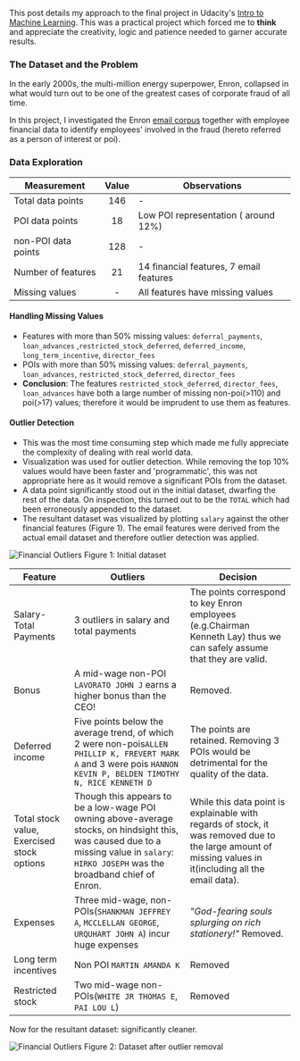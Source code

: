 This post details my approach to the final project in Udacity's [Intro to Machine Learning](https://www.udacity.com/course/viewer#!/c-ud120/l-3335698626/m-3316018628). This was a practical project which forced me to **think** and appreciate the creativity, logic and patience needed to garner accurate results.  

### The Dataset and the Problem
In the early 2000s, the multi-million energy superpower, Enron, collapsed in what would turn out to be one of the greatest cases of corporate fraud of all time.

In this project, I investigated the Enron [email corpus](https://www.cs.cmu.edu/~./enron/) together with employee financial data to identify employees' involved in the fraud (hereto referred as a person of interest or poi).

### Data Exploration

Measurement     | Value         | Observations
| ------------- |:-------------:| -----|
Total data points | 146 | -
POI data points | 18 | Low POI representation ( around 12%)
non-POI data points | 128 | - 
Number of features | 21 | 14 financial features, 7 email features
Missing values  |-|All features have missing values


#### Handling Missing Values
 - Features with more than 50% missing values: `deferral_payments`, `loan_advances` ,`restricted_stock_deferred`, `deferred_income`, `long_term_incentive`, `director_fees`
 - POIs with more than 50% missing values: `deferral_payments`, `loan_advances`, `restricted_stock_deferred`, `director_fees`
 - __Conclusion__: The features `restricted_stock_deferred`, `director_fees`, `loan_advances` have both a large number of missing non-poi(>110) and poi(>17) values; therefore it would be imprudent to use them as features.

#### Outlier Detection
 - This was the most time consuming step which made me fully appreciate the complexity of dealing with real world data.
 - Visualization was used for outlier detection. While removing the top 10% values would have been faster and 'programmatic', this was not appropriate here as it would remove a significant POIs from the dataset. 
 - A data point significantly stood out in the initial dataset, dwarfing the rest of the data. On inspection, this turned out to be the `TOTAL` which had been erroneously appended to the dataset.
 - The resultant dataset was visualized by plotting `salary` against the other financial features (Figure 1). The email features were derived from the actual email dataset and therefore outlier detection was applied.

![Financial Outliers](http://dshgna.github.io/images/financial_features.PNG "Financial Outliers")
Figure 1: Initial dataset

Feature | Outliers | Decision
--- | --- | ---
Salary-Total Payments | 3 outliers in salary and total payments | The points correspond to key Enron employees (e.g.Chairman Kenneth Lay) thus we can safely assume that they are valid.
Bonus | A mid-wage non-POI `LAVORATO JOHN J` earns a higher bonus than the CEO! | Removed.
Deferred income | Five points below the average trend, of which 2 were non-pois`ALLEN PHILLIP K, FREVERT MARK A` and 3 were pois `HANNON KEVIN P, BELDEN TIMOTHY N, RICE KENNETH D` | The points are retained. Removing 3 POIs would be detrimental for the quality of the data. 
Total stock value, Exercised stock options | Though this appears to be a low-wage POI owning above-average stocks, on hindsight this, was caused due to a missing value in `salary`: `HIRKO JOSEPH` was the broadband chief of Enron. | While this data point is explainable with regards of stock, it was removed due to the large amount of missing values in it(including all the email data). 
Expenses | Three mid-wage, non-POIs(`SHANKMAN JEFFREY A`, `MCCLELLAN GEORGE`, `URQUHART JOHN A`) incur huge expenses | *"God-fearing souls splurging on rich stationery!"* Removed.
Long term incentives | Non POI `MARTIN AMANDA K` | Removed
Restricted stock | Two mid-wage non-POIs(`WHITE JR THOMAS E`, `PAI LOU L`) | Removed

Now for the resultant dataset: significantly cleaner.

![Financial Outliers](http://dshgna.github.io/images/financial_features_adjusted.PNG "Financial Outliers")
Figure 2: Dataset after outlier removal
